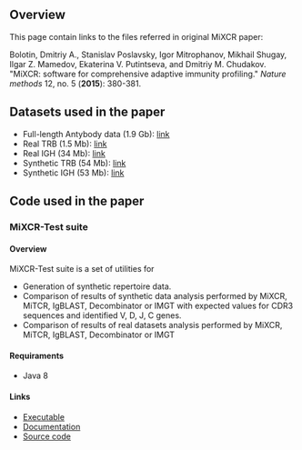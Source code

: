 ## Overview

This page contain links to the files referred in original MiXCR paper:

Bolotin, Dmitriy A., Stanislav Poslavsky, Igor Mitrophanov, Mikhail Shugay, Ilgar Z. Mamedov, Ekaterina V. Putintseva, and Dmitriy M. Chudakov. "MiXCR: software for comprehensive adaptive immunity profiling." *Nature methods* 12, no. 5 (**2015**): 380-381.

## Datasets used in the paper

* Full-length Antybody data (1.9 Gb): [link](http://files.milaboratory.com/mixcr/paper/igh_data.zip)
* Real TRB (1.5 Mb): [link](http://files.milaboratory.com/mixcr/paper/real_trb.zip)
* Real IGH (34 Mb): [link](http://files.milaboratory.com/mixcr/paper/real_igh.zip)
* Synthetic TRB (54 Mb): [link](http://files.milaboratory.com/mixcr/paper/synth_trb.zip)
* Synthetic IGH (53 Mb): [link](http://files.milaboratory.com/mixcr/paper/synth_igh.zip)

## Code used in the paper

### MiXCR-Test suite

#### Overview

MiXCR-Test suite is a set of utilities for

* Generation of synthetic repertoire data.
* Comparison of results of synthetic data analysis performed by MiXCR, MiTCR, IgBLAST, Decombinator or IMGT with expected values for CDR3 sequences and identified V, D, J, C genes.
* Comparison of results of real datasets analysis performed by MiXCR, MiTCR, IgBLAST, Decombinator or IMGT

#### Requiraments

* Java 8

#### Links

* [Executable](http://files.milaboratory.com/mixcr/paper/mixcr-test-1.1.zip)
* [Documentation](http://files.milaboratory.com/mixcr/paper/mixcr-test_documentation_1.1.html)
* [Source code](http://files.milaboratory.com/mixcr/paper/mixcr-test-1.1-src.zip)
